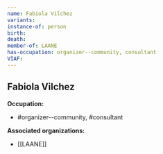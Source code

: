 ```yaml
---
name: Fabiola Vilchez
variants: 
instance-of: person
birth: 
death: 
member-of: LAANE
has-occupation: organizer--community, consultant
VIAF: 
---
```

## Fabiola Vilchez

**Occupation:** 
- #organizer--community, #consultant

**Associated organizations:** 
- [[LAANE]]
